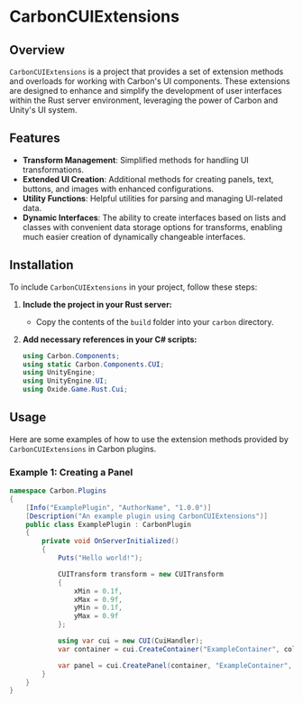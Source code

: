 # CarbonCUIExtensions

## Overview

`CarbonCUIExtensions` is a project that provides a set of extension methods and overloads for working with Carbon's UI components. These extensions are designed to enhance and simplify the development of user interfaces within the Rust server environment, leveraging the power of Carbon and Unity's UI system.

## Features

- **Transform Management**: Simplified methods for handling UI transformations.
- **Extended UI Creation**: Additional methods for creating panels, text, buttons, and images with enhanced configurations.
- **Utility Functions**: Helpful utilities for parsing and managing UI-related data.
- **Dynamic Interfaces**: The ability to create interfaces based on lists and classes with convenient data storage options for transforms, enabling much easier creation of dynamically changeable interfaces.

## Installation

To include `CarbonCUIExtensions` in your project, follow these steps:

1. **Include the project in your Rust server:**
   - Copy the contents of the `build` folder into your `carbon` directory.

2. **Add necessary references in your C# scripts:**
    ```csharp
    using Carbon.Components;
    using static Carbon.Components.CUI;
    using UnityEngine;
    using UnityEngine.UI;
    using Oxide.Game.Rust.Cui;
    ```

## Usage

Here are some examples of how to use the extension methods provided by `CarbonCUIExtensions` in Carbon plugins.

### Example 1: Creating a Panel

```csharp
namespace Carbon.Plugins
{
    [Info("ExamplePlugin", "AuthorName", "1.0.0")]
    [Description("An example plugin using CarbonCUIExtensions")]
    public class ExamplePlugin : CarbonPlugin
    {
        private void OnServerInitialized()
        {
            Puts("Hello world!");

            CUITransform transform = new CUITransform
            {
                xMin = 0.1f,
                xMax = 0.9f,
                yMin = 0.1f,
                yMax = 0.9f
            };

            using var cui = new CUI(CuiHandler);
            var container = cui.CreateContainer("ExampleContainer", color: "0.5 0.5 0.5 0.8");

            var panel = cui.CreatePanel(container, "ExampleContainer", "0.5 0.5 0.5 0.8", transform: transform);
        }
    }
}
